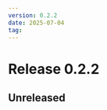 ```yaml
---
version: 0.2.2
date: 2025-07-04
tag: 
---
```


# Release 0.2.2

## **Unreleased**

<!-- New entries will be added here -->

